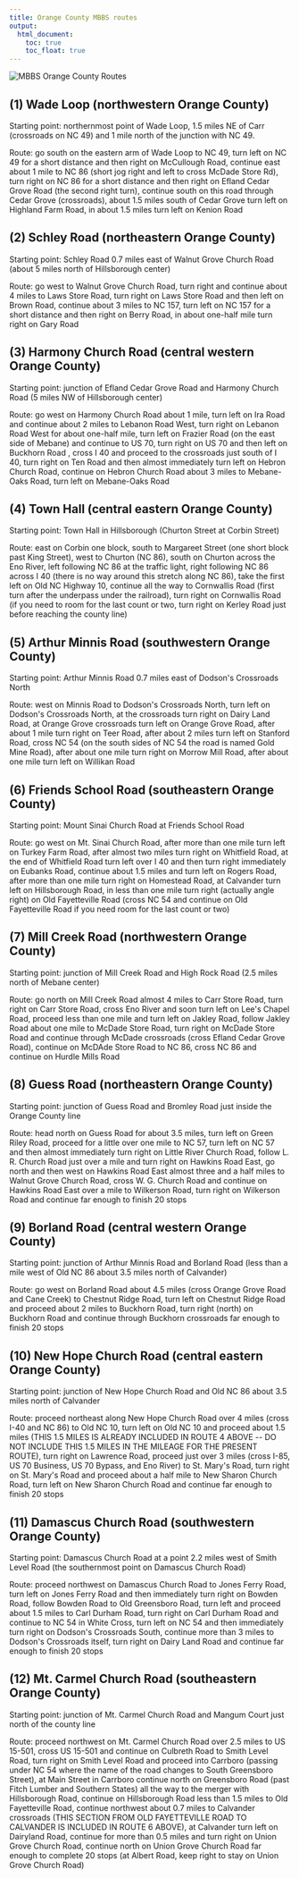 ```yaml
---
title: Orange County MBBS routes
output:
  html_document:
    toc: true
    toc_float: true
---
```


![MBBS Orange County Routes](img/orangenos.GIF)

## (1) Wade Loop (northwestern Orange County)

Starting point: northernmost point of Wade Loop, 1.5 miles NE of Carr (crossroads on NC 49) and 1 mile north of the junction with NC 49.

Route: go south on the eastern arm of Wade Loop to NC 49, turn left on NC 49 for a short distance and then right on McCullough Road, continue east about 1 mile to NC 86 (short jog right and left to cross McDade Store Rd), turn right on NC 86 for a short distance and then right on Efland Cedar Grove Road (the second right turn), continue south on this road through Cedar Grove (crossroads), about 1.5 miles south of Cedar Grove turn left on Highland Farm Road, in about 1.5 miles turn left on Kenion Road

## (2) Schley Road (northeastern Orange County)

Starting point: Schley Road 0.7 miles east of Walnut Grove Church Road (about 5 miles north of Hillsborough center)

Route: go west to Walnut Grove Church Road, turn right and continue about 4 miles to Laws Store Road, turn right on Laws Store Road and then left on Brown Road, continue about 3 miles to NC 157, turn left on NC 157 for a short distance and then right on Berry Road, in about one-half mile turn right on Gary Road

## (3) Harmony Church Road (central western Orange County)

Starting point: junction of Efland Cedar Grove Road and Harmony Church Road (5 miles NW of Hillsborough center)

Route: go west on Harmony Church Road about 1 mile, turn left on Ira Road and continue about 2 miles to Lebanon Road West, turn right on Lebanon Road West for about one-half mile, turn left on Frazier Road (on the east side of Mebane) and continue to US 70, turn right on US 70 and then left on Buckhorn Road , cross I 40 and proceed to the crossroads just south of I 40, turn right on Ten Road and then almost immediately turn left on Hebron Church Road, continue on Hebron Church Road about 3 miles to Mebane-Oaks Road, turn left on Mebane-Oaks Road

## (4) Town Hall (central eastern Orange County)

Starting point: Town Hall in Hillsborough (Churton Street at Corbin Street)

Route: east on Corbin one block, south to Margareet Street (one short block past King Street), west to Churton (NC 86), south on Churton across the Eno River, left following NC 86 at the traffic light, right following NC 86 across I 40 (there is no way around this stretch along NC 86), take the first left on Old NC Highway 10, continue all the way to Cornwallis Road (first turn after the underpass under the railroad), turn right on Cornwallis Road (if you need to room for the last count or two, turn right on Kerley Road just before reaching the county line)

## (5) Arthur Minnis Road (southwestern Orange County)

Starting point: Arthur Minnis Road 0.7 miles east of Dodson's Crossroads North

Route: west on Minnis Road to Dodson's Crossroads North, turn left on Dodson's Crossroads North, at the crossroads turn right on Dairy Land Road, at Orange Grove crossroads turn left on Orange Grove Road, after about 1 mile turn right on Teer Road, after about 2 miles turn left on Stanford Road, cross NC 54 (on the south sides of NC 54 the road is named Gold Mine Road), after about one mile turn right on Morrow Mill Road, after about one mile turn left on Willikan Road

## (6) Friends School Road (southeastern Orange County)

Starting point: Mount Sinai Church Road at Friends School Road

Route: go west on Mt. Sinai Church Road, after more than one mile turn left on Turkey Farm Road, after almost two miles turn right on Whitfield Road, at the end of Whitfield Road turn left over I 40 and then turn right immediately on Eubanks Road, continue about 1.5 miles and turn left on Rogers Road, after more than one mile turn right on Homestead Road, at Calvander turn left on Hillsborough Road, in less than one mile turn right (actually angle right) on Old Fayetteville Road (cross NC 54 and continue on Old Fayetteville Road if you need room for the last count or two)

## (7) Mill Creek Road (northwestern Orange County)

Starting point: junction of Mill Creek Road and High Rock Road (2.5 miles north of Mebane center)

Route: go north on Mill Creek Road almost 4 miles to Carr Store Road, turn right on Carr Store Road, cross Eno River and soon turn left on Lee's Chapel Road, proceed less than one mile and turn left on Jakley Road, follow Jakley Road about one mile to McDade Store Road, turn right on McDade Store Road and continue through McDade crossroads (cross Efland Cedar Grove Road), continue on McDAde Store Road to NC 86, cross NC 86 and continue on Hurdle Mills Road

## (8) Guess Road (northeastern Orange County)

Starting point: junction of Guess Road and Bromley Road just inside the Orange County line

Route: head north on Guess Road for about 3.5 miles, turn left on Green Riley Road, proceed for a little over one mile to NC 57, turn left on NC 57 and then almost immediately turn right on Little River Church Road, follow L. R. Church Road just over a mile and turn right on Hawkins Road East, go north and then west on Hawkins Road East almost three and a half miles to Walnut Grove Church Road, cross W. G. Church Road and continue on Hawkins Road East over a mile to Wilkerson Road, turn right on Wilkerson Road and continue far enough to finish 20 stops

## (9) Borland Road (central western Orange County)

Starting point: junction of Arthur Minnis Road and Borland Road (less than a mile west of Old NC 86 about 3.5 miles north of Calvander)

Route: go west on Borland Road about 4.5 miles (cross Orange Grove Road and Cane Creek) to Chestnut Ridge Road, turn left on Chestnut Ridge Road and proceed about 2 miles to Buckhorn Road, turn right (north) on Buckhorn Road and continue through Buckhorn crossroads far enough to finish 20 stops

## (10) New Hope Church Road (central eastern Orange County)

Starting point: junction of New Hope Church Road and Old NC 86 about 3.5 miles north of Calvander

Route: proceed northeast along New Hope Church Road over 4 miles (cross I-40 and NC 86) to Old NC 10, turn left on Old NC 10 and proceed about 1.5 miles (THIS 1.5 MILES IS ALREADY INCLUDED IN ROUTE 4 ABOVE -- DO NOT INCLUDE THIS 1.5 MILES IN THE MILEAGE FOR THE PRESENT ROUTE), turn right on Lawrence Road, proceed just over 3 miles (cross I-85, US 70 Business, US 70 Bypass, and Eno River) to St. Mary's Road, turn right on St. Mary's Road and proceed about a half mile to New Sharon Church Road, turn left on New Sharon Church Road and continue far enough to finish 20 stops

## (11) Damascus Church Road (southwestern Orange County)

Starting point: Damascus Church Road at a point 2.2 miles west of Smith Level Road (the southernmost point on Damascus Church Road)

Route: proceed northwest on Damascus Church Road to Jones Ferry Road, turn left on Jones Ferry Road and then immediately turn right on Bowden Road, follow Bowden Road to Old Greensboro Road, turn left and proceed about 1.5 miles to Carl Durham Road, turn right on Carl Durham Road and continue to NC 54 in White Cross, turn left on NC 54 and then immediately turn right on Dodson's Crossroads South, continue more than 3 miles to Dodson's Crossroads itself, turn right on Dairy Land Road and continue far enough to finish 20 stops

## (12) Mt. Carmel Church Road (southeastern Orange County)

Starting point: junction of Mt. Carmel Church Road and Mangum Court just north of the county line

Route: proceed northwest on Mt. Carmel Church Road over 2.5 miles to US 15-501, cross US 15-501 and continue on Culbreth Road to Smith Level Road, turn right on Smith Level Road and proceed into Carrboro (passing under NC 54 where the name of the road changes to South Greensboro Street), at Main Street in Carrboro continue north on Greensboro Road (past Fitch Lumber and Southern States) all the way to the merger with Hillsborough Road, continue on Hillsborough Road less than 1.5 miles to Old Fayetteville Road, continue northwest about 0.7 miles to Calvander crossroads (THIS SECTION FROM OLD FAYETTEVILLE ROAD TO CALVANDER IS INCLUDED IN ROUTE 6 ABOVE), at Calvander turn left on Dairyland Road, continue for more than 0.5 miles and turn right on Union Grove Church Road, continue north on Union Grove Church Road far enough to complete 20 stops (at Albert Road, keep right to stay on Union Grove Church Road)

